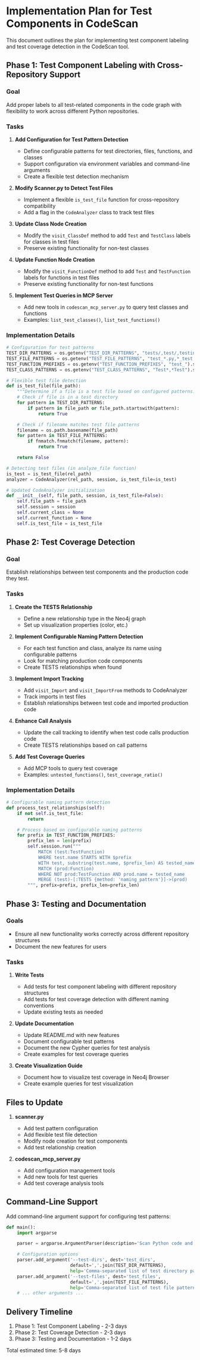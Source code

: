 # Implementation Plan for Test Components in CodeScan

This document outlines the plan for implementing test component labeling and test coverage detection in the CodeScan tool.

## Phase 1: Test Component Labeling with Cross-Repository Support

### Goal
Add proper labels to all test-related components in the code graph with flexibility to work across different Python repositories.

### Tasks

1. **Add Configuration for Test Pattern Detection**
   - Define configurable patterns for test directories, files, functions, and classes
   - Support configuration via environment variables and command-line arguments
   - Create a flexible test detection mechanism

2. **Modify Scanner.py to Detect Test Files**
   - Implement a flexible `is_test_file` function for cross-repository compatibility
   - Add a flag in the `CodeAnalyzer` class to track test files

3. **Update Class Node Creation**
   - Modify the `visit_ClassDef` method to add `Test` and `TestClass` labels for classes in test files
   - Preserve existing functionality for non-test classes

4. **Update Function Node Creation**
   - Modify the `visit_FunctionDef` method to add `Test` and `TestFunction` labels for functions in test files
   - Preserve existing functionality for non-test functions

5. **Implement Test Queries in MCP Server**
   - Add new tools in `codescan_mcp_server.py` to query test classes and functions
   - Examples: `list_test_classes()`, `list_test_functions()`

### Implementation Details

```python
# Configuration for test patterns
TEST_DIR_PATTERNS = os.getenv("TEST_DIR_PATTERNS", "tests/,test/,testing/").split(",")
TEST_FILE_PATTERNS = os.getenv("TEST_FILE_PATTERNS", "test_*.py,*_test.py").split(",")
TEST_FUNCTION_PREFIXES = os.getenv("TEST_FUNCTION_PREFIXES", "test_").split(",")
TEST_CLASS_PATTERNS = os.getenv("TEST_CLASS_PATTERNS", "Test*,*Test").split(",")

# Flexible test file detection
def is_test_file(file_path):
    """Determine if a file is a test file based on configured patterns."""
    # Check if file is in a test directory
    for pattern in TEST_DIR_PATTERNS:
        if pattern in file_path or file_path.startswith(pattern):
            return True

    # Check if filename matches test file patterns
    filename = os.path.basename(file_path)
    for pattern in TEST_FILE_PATTERNS:
        if fnmatch.fnmatch(filename, pattern):
            return True

    return False

# Detecting test files (in analyze_file function)
is_test = is_test_file(rel_path)
analyzer = CodeAnalyzer(rel_path, session, is_test_file=is_test)

# Updated CodeAnalyzer initialization
def __init__(self, file_path, session, is_test_file=False):
    self.file_path = file_path
    self.session = session
    self.current_class = None
    self.current_function = None
    self.is_test_file = is_test_file
```

## Phase 2: Test Coverage Detection

### Goal
Establish relationships between test components and the production code they test.

### Tasks

1. **Create the TESTS Relationship**
   - Define a new relationship type in the Neo4j graph
   - Set up visualization properties (color, etc.)

2. **Implement Configurable Naming Pattern Detection**
   - For each test function and class, analyze its name using configurable patterns
   - Look for matching production code components
   - Create TESTS relationships when found

3. **Implement Import Tracking**
   - Add `visit_Import` and `visit_ImportFrom` methods to CodeAnalyzer
   - Track imports in test files
   - Establish relationships between test code and imported production code

4. **Enhance Call Analysis**
   - Update the call tracking to identify when test code calls production code
   - Create TESTS relationships based on call patterns

5. **Add Test Coverage Queries**
   - Add MCP tools to query test coverage
   - Examples: `untested_functions()`, `test_coverage_ratio()`

### Implementation Details

```python
# Configurable naming pattern detection
def process_test_relationships(self):
    if not self.is_test_file:
        return

    # Process based on configurable naming patterns
    for prefix in TEST_FUNCTION_PREFIXES:
        prefix_len = len(prefix)
        self.session.run("""
            MATCH (test:TestFunction)
            WHERE test.name STARTS WITH $prefix
            WITH test, substring(test.name, $prefix_len) AS tested_name
            MATCH (prod:Function)
            WHERE NOT prod:TestFunction AND prod.name = tested_name
            MERGE (test)-[:TESTS {method: 'naming_pattern'}]->(prod)
        """, prefix=prefix, prefix_len=prefix_len)
```

## Phase 3: Testing and Documentation

### Goals
- Ensure all new functionality works correctly across different repository structures
- Document the new features for users

### Tasks

1. **Write Tests**
   - Add tests for test component labeling with different repository structures
   - Add tests for test coverage detection with different naming conventions
   - Update existing tests as needed

2. **Update Documentation**
   - Update README.md with new features
   - Document configurable test patterns
   - Document the new Cypher queries for test analysis
   - Create examples for test coverage queries

3. **Create Visualization Guide**
   - Document how to visualize test coverage in Neo4j Browser
   - Create example queries for test visualization

## Files to Update

1. **scanner.py**
   - Add test pattern configuration
   - Add flexible test file detection
   - Modify node creation for test components
   - Add test relationship creation

2. **codescan_mcp_server.py**
   - Add configuration management tools
   - Add new tools for test queries
   - Add test coverage analysis tools

## Command-Line Support

Add command-line argument support for configuring test patterns:

```python
def main():
    import argparse

    parser = argparse.ArgumentParser(description='Scan Python code and build a Neo4j graph')

    # Configuration options
    parser.add_argument('--test-dirs', dest='test_dirs',
                        default=','.join(TEST_DIR_PATTERNS),
                        help='Comma-separated list of test directory patterns')
    parser.add_argument('--test-files', dest='test_files',
                        default=','.join(TEST_FILE_PATTERNS),
                        help='Comma-separated list of test file patterns')
    # ... other arguments ...
```

## Delivery Timeline

1. Phase 1: Test Component Labeling - 2-3 days
2. Phase 2: Test Coverage Detection - 2-3 days
3. Phase 3: Testing and Documentation - 1-2 days

Total estimated time: 5-8 days
